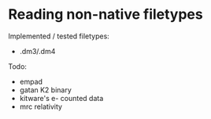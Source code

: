 # Reading non-native filetypes

Implemented / tested filetypes:
- .dm3/.dm4


Todo:
- empad
- gatan K2 binary
- kitware's e- counted data
- mrc relativity


